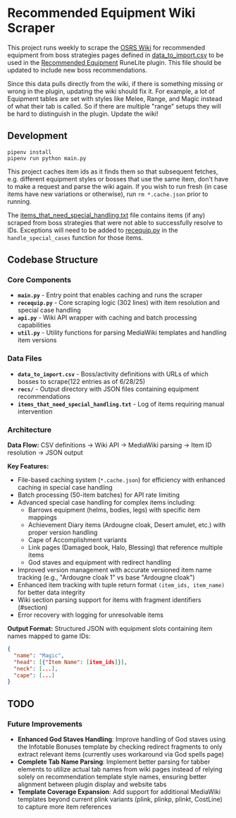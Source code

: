 # Recommended Equipment Wiki Scraper

This project runs weekly to scrape the [OSRS Wiki](https://oldschool.runescape.wiki/) for recommended equipment from boss strategies pages defined in [data_to_import.csv](./data_to_import.csv) to be used in the [Recommended Equipment](https://runelite.net/plugin-hub/show/recommended-equipment) RuneLite plugin. This file should be updated to include new boss recommendations.

Since this data pulls directly from the wiki, if there is something missing or wrong in the plugin, updating the wiki should fix it. For example, a lot of Equipment tables are set with styles like Melee, Range, and Magic instead of what their tab is called. So if there are multiple "range" setups they will be hard to distinguish in the plugin. Update the wiki!

## Development

```
pipenv install
pipenv run python main.py
```

This project caches item ids as it finds them so that subsequent fetches, e.g. different equipment styles or bosses that use the same item, don't have to make a request and parse the wiki again. If you wish to run fresh (in case items have new variations or otherwise), run `rm *.cache.json` prior to running.

The [items_that_need_special_handling.txt](./items_that_need_special_handling.txt) file contains items (if any) scraped from boss strategies that were not able to successfully resolve to IDs. Exceptions will need to be added to [recequip.py](./recequip.py) in the `handle_special_cases` function for those items.

## Codebase Structure

### Core Components
- **`main.py`** - Entry point that enables caching and runs the scraper
- **`recequip.py`** - Core scraping logic (302 lines) with item resolution and special case handling
- **`api.py`** - Wiki API wrapper with caching and batch processing capabilities  
- **`util.py`** - Utility functions for parsing MediaWiki templates and handling item versions

### Data Files
- **`data_to_import.csv`** - Boss/activity definitions with URLs of which bosses to scrape(122 entries as of 6/28/25)
- **`recs/`** - Output directory with JSON files containing equipment recommendations
- **`items_that_need_special_handling.txt`** - Log of items requiring manual intervention

### Architecture
**Data Flow:** CSV definitions → Wiki API → MediaWiki parsing → Item ID resolution → JSON output

**Key Features:**
- File-based caching system (`*.cache.json`) for efficiency with enhanced caching in special case handling
- Batch processing (50-item batches) for API rate limiting
- Advanced special case handling for complex items including:
  - Barrows equipment (helms, bodies, legs) with specific item mappings
  - Achievement Diary items (Ardougne cloak, Desert amulet, etc.) with proper version handling
  - Cape of Accomplishment variants
  - Link pages (Damaged book, Halo, Blessing) that reference multiple items
  - God staves and equipment with redirect handling
- Improved version management with accurate versioned item name tracking (e.g., "Ardougne cloak 1" vs base "Ardougne cloak")
- Enhanced item tracking with tuple return format `(item_ids, item_name)` for better data integrity
- Wiki section parsing support for items with fragment identifiers (#section)
- Error recovery with logging for unresolvable items

**Output Format:** Structured JSON with equipment slots containing item names mapped to game IDs:
```json
{
  "name": "Magic",
  "head": [{"Item Name": [item_ids]}],
  "neck": [...],
  "cape": [...]
}
```

## TODO

### Future Improvements
- **Enhanced God Staves Handling**: Improve handling of God staves using the Infotable Bonuses template by checking redirect fragments to only extract relevant items (currently uses workaround via God spells page)
- **Complete Tab Name Parsing**: Implement better parsing for tabber elements to utilize actual tab names from wiki pages instead of relying solely on recommendation template style names, ensuring better alignment between plugin display and website tabs
- **Template Coverage Expansion**: Add support for additional MediaWiki templates beyond current plink variants (plink, plinkp, plinkt, CostLine) to capture more item references
